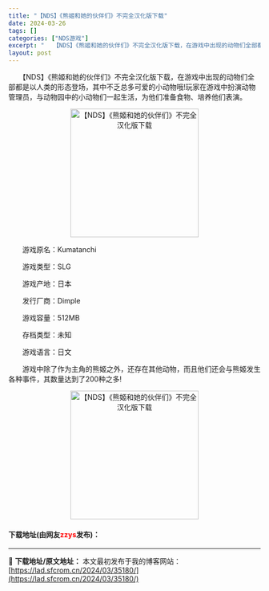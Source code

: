 ```yaml
---
title: "【NDS】《熊姬和她的伙伴们》不完全汉化版下载"
date: 2024-03-26
tags: []
categories: ["NDS游戏"]
excerpt: "　　【NDS】《熊姬和她的伙伴们》不完全汉化版下载，在游戏中出现的动物们全部都是以人类的形态登场，其中不乏总多可爱的小动物哦!玩家在游戏中扮演动物管理员，与动物园中的小动物们一起生活，为他们准备食物、培养他们表演。 　　游戏原名：Kumatanchi 　　游戏类型：SLG 　　游戏产地：日本 　　发&hellip;"
layout: post
---
```


 <p>　　【NDS】《熊姬和她的伙伴们》不完全汉化版下载，在游戏中出现的动物们全部都是以人类的形态登场，其中不乏总多可爱的小动物哦!玩家在游戏中扮演动物管理员，与动物园中的小动物们一起生活，为他们准备食物、培养他们表演。</p> <p align="center"><img align="" border="0" src="https://lad.sfcrom.cn/wp-content/uploads/2024/03/20240326_66022df39e374.jpg" width="256" alt="【NDS】《熊姬和她的伙伴们》不完全汉化版下载" /></p> <p>　　游戏原名：Kumatanchi</p> <p>　　游戏类型：SLG</p> <p>　　游戏产地：日本</p> <p>　　发行厂商：Dimple</p> <p>　　游戏容量：512MB</p> <p>　　存档类型：未知</p> <p>　　游戏语言：日文</p> <p>　　游戏中除了作为主角的熊姬之外，还存在其他动物，而且他们还会与熊姬发生各种事件，其数量达到了200种之多!</p> <p align="center"><img align="" border="0" src="https://lad.sfcrom.cn/wp-content/uploads/2024/03/20240326_66022df4016e6.jpg" width="256" alt="【NDS】《熊姬和她的伙伴们》不完全汉化版下载" /></p> <p><h4>下载地址(由网友<font color="red">zzys</font>发布)：</h4></p> 

---
📖 **下载地址/原文地址：** 本文最初发布于我的博客网站：[https://lad.sfcrom.cn/2024/03/35180/](https://lad.sfcrom.cn/2024/03/35180/)
